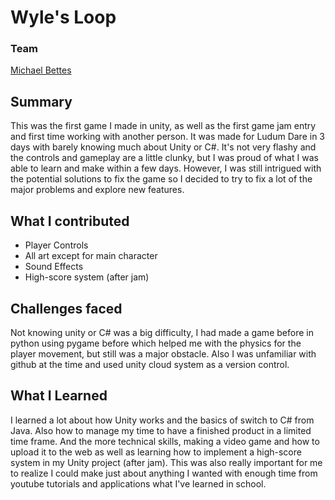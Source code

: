 # Wyle's Loop

### Team
[Michael Bettes](https://www.twitch.tv/michbet123)

## Summary
This was the first game I made in unity, as well as the first game jam entry and first time working with another person. It was made for Ludum Dare in 3 days with barely knowing much about Unity or C#. It's not very flashy and the controls and gameplay are a little clunky, but I was proud of what I was able to learn and make within a few days. However, I was still intrigued with the potential solutions to fix the game so I decided to try to fix a lot of the major problems and explore new features.

## What I contributed
* Player Controls
* All art except for main character
* Sound Effects
* High-score system (after jam)


## Challenges faced
Not knowing unity or C# was a big difficulty, I had made a game before in python using pygame before which helped me with the physics for the player movement, but still was a major obstacle. Also I was unfamiliar with github at the time and used unity cloud system as a version control.

## What I Learned
I learned a lot about how Unity works and the basics of switch to C# from Java. Also how to manage my time to have a finished product in a limited time frame. And the more technical skills, making a video game and how to upload it to the web as well as learning how to implement a high-score system in my Unity project (after jam). This was also really important for me to realize I could make just about anything I wanted with enough time from youtube tutorials and applications what I've learned in school.



